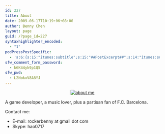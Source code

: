 ```yaml
---
id: 227
title: About
date: 2009-06-17T10:19:06+08:00
author: Benny Chen
layout: page
guid: /?page_id=227
syntaxhighlighter_encoded:
  - "1"
podPressPostSpecific:
  - 'a:6:{s:15:"itunes:subtitle";s:15:"##PostExcerpt##";s:14:"itunes:summary";s:15:"##PostExcerpt##";s:15:"itunes:keywords";s:17:"##WordPressCats##";s:13:"itunes:author";s:10:"##Global##";s:15:"itunes:explicit";s:2:"No";s:12:"itunes:block";s:2:"No";}'
sfw_comment_form_password:
  - k6K44yk9p1Q5
sfw_pwd:
  - L2NokxV8A8YJ
---
```

<p style="text-align: center;">
  <a href="/wp-content/uploads/2009/06/3f82386dt62f51fd960fb000.jpg" class="highslide-image" onclick="return hs.expand(this);"><img class="size-full wp-image-411 aligncenter" title="about me" src="/wp-content/uploads/2009/06/3f82386dt62f51fd960fb000.jpg" alt="about me" width="552" height="368" srcset="/wp-content/uploads/2009/06/3f82386dt62f51fd960fb000.jpg 690w, /wp-content/uploads/2009/06/3f82386dt62f51fd960fb000-300x200.jpg 300w, /wp-content/uploads/2009/06/3f82386dt62f51fd960fb000-450x300.jpg 450w" sizes="(max-width: 552px) 100vw, 552px" /></a>
</p>

A game developer, a music lover, plus a partisan fan of F.C. Barcelona.

Contact me:

  * E-mail: rockerbenny at gmail dot com
  * Skype: hao0717